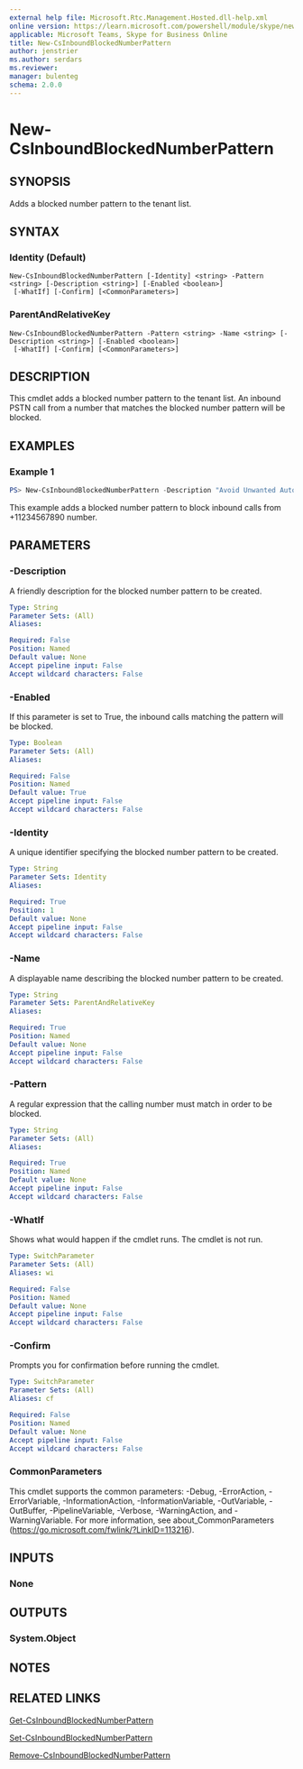 ```yaml
---
external help file: Microsoft.Rtc.Management.Hosted.dll-help.xml 
online version: https://learn.microsoft.com/powershell/module/skype/new-csinboundblockednumberpattern
applicable: Microsoft Teams, Skype for Business Online 
title: New-CsInboundBlockedNumberPattern
author: jenstrier
ms.author: serdars
ms.reviewer:
manager: bulenteg
schema: 2.0.0 
---
```


# New-CsInboundBlockedNumberPattern

## SYNOPSIS
Adds a blocked number pattern to the tenant list.

## SYNTAX

### Identity (Default)
```
New-CsInboundBlockedNumberPattern [-Identity] <string> -Pattern <string> [-Description <string>] [-Enabled <boolean>]
 [-WhatIf] [-Confirm] [<CommonParameters>]
```

### ParentAndRelativeKey
```
New-CsInboundBlockedNumberPattern -Pattern <string> -Name <string> [-Description <string>] [-Enabled <boolean>]
 [-WhatIf] [-Confirm] [<CommonParameters>]
```

## DESCRIPTION
This cmdlet adds a blocked number pattern to the tenant list. An inbound PSTN call from a number that matches the blocked number pattern will be blocked.

## EXAMPLES

### Example 1
```powershell
PS> New-CsInboundBlockedNumberPattern -Description "Avoid Unwanted Automatic Call" -Name "BlockAutomatic" -Pattern "^\+11234567890"
```

This example adds a blocked number pattern to block inbound calls from +11234567890 number.

## PARAMETERS

### -Description
A friendly description for the blocked number pattern to be created.

```yaml
Type: String
Parameter Sets: (All)
Aliases:

Required: False
Position: Named
Default value: None
Accept pipeline input: False
Accept wildcard characters: False
```

### -Enabled
If this parameter is set to True, the inbound calls matching the pattern will be blocked.

```yaml
Type: Boolean
Parameter Sets: (All)
Aliases:

Required: False
Position: Named
Default value: True
Accept pipeline input: False
Accept wildcard characters: False
```

### -Identity
A unique identifier specifying the blocked number pattern to be created.

```yaml
Type: String
Parameter Sets: Identity
Aliases:

Required: True
Position: 1
Default value: None
Accept pipeline input: False
Accept wildcard characters: False
```

### -Name
A displayable name describing the blocked number pattern to be created.

```yaml
Type: String
Parameter Sets: ParentAndRelativeKey
Aliases:

Required: True
Position: Named
Default value: None
Accept pipeline input: False
Accept wildcard characters: False
```

### -Pattern
A regular expression that the calling number must match in order to be blocked.

```yaml
Type: String
Parameter Sets: (All)
Aliases:

Required: True
Position: Named
Default value: None
Accept pipeline input: False
Accept wildcard characters: False
```

### -WhatIf
Shows what would happen if the cmdlet runs.
The cmdlet is not run.

```yaml
Type: SwitchParameter
Parameter Sets: (All)
Aliases: wi

Required: False
Position: Named
Default value: None
Accept pipeline input: False
Accept wildcard characters: False
```

### -Confirm
Prompts you for confirmation before running the cmdlet.

```yaml
Type: SwitchParameter
Parameter Sets: (All)
Aliases: cf

Required: False
Position: Named
Default value: None
Accept pipeline input: False
Accept wildcard characters: False
```

### CommonParameters
This cmdlet supports the common parameters: -Debug, -ErrorAction, -ErrorVariable, -InformationAction, -InformationVariable, -OutVariable, -OutBuffer, -PipelineVariable, -Verbose, -WarningAction, and -WarningVariable. For more information, see about_CommonParameters (https://go.microsoft.com/fwlink/?LinkID=113216).

## INPUTS

### None

## OUTPUTS

### System.Object
## NOTES

## RELATED LINKS

[Get-CsInboundBlockedNumberPattern](Get-CsInboundBlockedNumberPattern.md)

[Set-CsInboundBlockedNumberPattern](Set-CsInboundBlockedNumberPattern.md)

[Remove-CsInboundBlockedNumberPattern](Remove-CsInboundBlockedNumberPattern.md)
